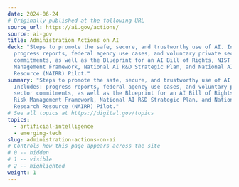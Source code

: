 ```yaml
---
date: 2024-06-24
# Originally published at the following URL
source_url: https://ai.gov/actions/
source: ai-gov
title: Administration Actions on AI
deck: "Steps to promote the safe, secure, and trustworthy use of AI. Includes:
  progress reports, federal agency use cases, and voluntary private sector
  commitments, as well as the Blueprint for an AI Bill of Rights, NIST AI Risk
  Management Framework, National AI R&D Strategic Plan, and National AI Research
  Resource (NAIRR) Pilot."
summary: "Steps to promote the safe, secure, and trustworthy use of AI.
  Includes: progress reports, federal agency use cases, and voluntary private
  sector commitments, as well as the Blueprint for an AI Bill of Rights, NIST AI
  Risk Management Framework, National AI R&D Strategic Plan, and National AI
  Research Resource (NAIRR) Pilot."
# See all topics at https://digital.gov/topics
topics:
  - artificial-intelligence
  - emerging-tech
slug: administration-actions-on-ai
# Controls how this page appears across the site
# 0 -- hidden
# 1 -- visible
# 2 -- highlighted
weight: 1
---
```

